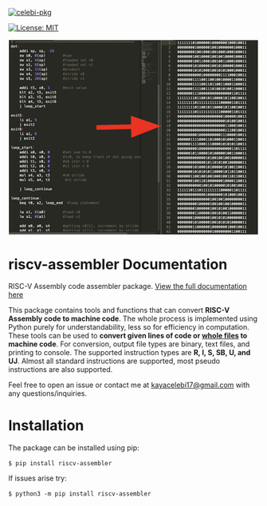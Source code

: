 [![celebi-pkg](https://circleci.com/gh/celebi-pkg/riscv-assembler.svg?style=svg)](https://circleci.com/gh/celebi-pkg/riscv-assembler)
<!--[![Run Test](https://img.shields.io/badge/Pkg%20Tests-PASSING-brightgreen.svg)](https://img.shields.io/badge/Pkg%20Tests-PASSING-brightgreen)-->
[![License: MIT](https://img.shields.io/badge/License-MIT-yellow.svg)](https://opensource.org/licenses/MIT)

![example](references/mdimg.png)
# riscv-assembler Documentation
RISC-V Assembly code assembler package. [View the full documentation here](https://www.riscvassembler.org)

This package contains tools and functions that can convert **RISC-V Assembly code to machine code**. The whole process is implemented using Python purely for understandability, less so for efficiency in computation. These tools can be used to **convert given lines of code or [whole files](#convert) to machine code**. For conversion, output file types are binary, text files, and printing to console. The supported instruction types are **R, I, S, SB, U, and UJ**. Almost all standard instructions are supported, most pseudo instructions are also supported.

Feel free to open an issue or contact me at [kayacelebi17@gmail.com](mailto:kayacelebi17@gmail.com?subject=[GitHub]%20riscv-assembler) with any questions/inquiries.

# Installation
The package can be installed using pip:

    $ pip install riscv-assembler

If issues arise try:

    $ python3 -m pip install riscv-assembler
